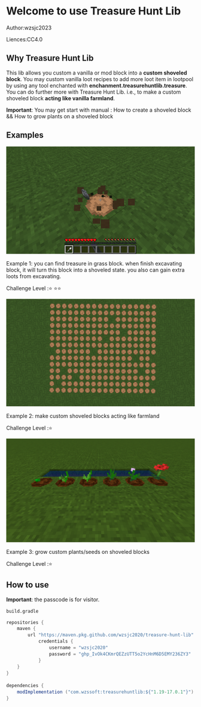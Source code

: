 # Welcome to use Treasure Hunt Lib

Author:wzsjc2023

Liences:CC4.0

## Why Treasure Hunt Lib

This lib allows you custom a vanilla or mod block into a **custom shoveled block**. You may custom vanilla loot recipes to add more loot item in lootpool by using any tool enchanted with **enchanment.treasurehuntlib.treasure**. You can do further more with Treasure Hunt Lib. i.e., to make a custom shoveled block **acting like vanilla farmland**.

**Important**: You may get start with manual : How to create a shoveled block && How to grow plants on a shoveled block



## Examples

![](img/custom_loot_table.gif)

Example 1: you can find treasure in grass block. when finish excavating block, it will turn this block into a shoveled state. you also can gain extra loots from excavating.

Challenge Level ::star: :star::star:



![](img/random_tick.gif)

Example 2: make custom shoveled blocks acting like farmland

Challenge Level ::star: 



![](img/grow_flowers.png)

Example 3: grow custom plants/seeds on shoveled blocks 

Challenge Level ::star: 



## How to use

**Important**: the passcode is for visitor.

```
build.gradle
```

```java
repositories {
	maven {
		url "https://maven.pkg.github.com/wzsjc2020/treasure-hunt-lib"
            credentials {
                username = "wzsjc2020"
                password = "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"
            }
	}
}

dependencies {
	modImplementation ("com.wzssoft:treasurehuntlib:${"1.19-17.0.1"}")
}

```





